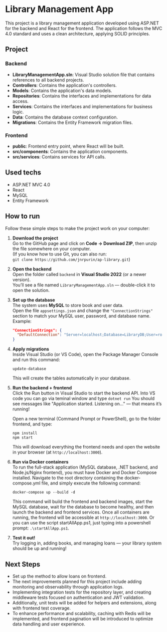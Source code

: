 # Library Management App

This project is a library management application developed using ASP.NET for the backend and React for the frontend. The application follows the MVC 4.0 standard and uses a clean architecture, applying SOLID principles.

## Project

### Backend

- **LibraryManagementApp.sln**: Visual Studio solution file that contains references to all backend projects.
- **Controllers**: Contains the application's controllers.
- **Models**: Contains the application's data models.
- **Repositories**: Contains the interfaces and implementations for data access.
- **Services**: Contains the interfaces and implementations for business logic.
- **Data**: Contains the database context configuration.
- **Migrations**: Contains the Entity Framework migration files.

### Frontend

- **public**: Frontend entry point, where React will be built.
- **src/components**: Contains the application components.
- **src/services**: Contains services for API calls.

## Used techs

- ASP.NET MVC 4.0
- React
- MySQL
- Entity Framework

## How to run

Follow these simple steps to make the project work on your computer:

1. **Download the project**  
   Go to the GitHub page and click on **Code → Download ZIP**, then unzip the file somewhere on your computer.  
   (If you know how to use Git, you can also run:  
   `git clone https://github.com/jnrpurin/ap-library.git`)

2. **Open the backend**  
   Open the folder called `backend` in **Visual Studio 2022** (or a newer version).  
   You’ll see a file named `LibraryManagementApp.sln` — double-click it to open the solution.

3. **Set up the database**  
   The system uses **MySQL** to store book and user data.  
   Open the file `appsettings.json` and change the `"ConnectionStrings"` section to match your MySQL user, password, and database name.  
   Example:  
   ```json
   "ConnectionStrings": {
     "DefaultConnection": "Server=localhost;Database=LibraryDB;User=root;Password=1234;"
   }
   ```

4. **Apply migrations**  
   Inside Visual Studio (or VS Code), open the Package Manager Console and run this command:
   ```
   update-database
   ```

   This will create the tables automatically in your database.

5. **Run the backend + frontend**  
   Click the Run button in Visual Studio to start the backend API. Into VS code you can go via teminal window and type `dotnet run`
   You should see messages like "Application started. Listening on..." — that means it’s running!

   Open a new terminal (Command Prompt or PowerShell), go to the folder frontend, and type:
   ```
   npm install
   npm start
   ```

   This will download everything the frontend needs and open the website in your browser (at `http://localhost:3000`).

6. **Run via Docker containers**  
   To run the full-stack application (MySQL database, .NET backend, and Node.js/Nginx frontend), you must have Docker and Docker Compose installed. Navigate to the root directory containing the docker-compose.yml file, and simply execute the following command:
   ```
   docker-compose up --build -d
   ```
   
   This command will build the frontend and backend images, start the MySQL database, wait for the database to become healthy, and then launch the backend and frontend services. Once all containers are running, the frontend will be accessible at `http://localhost:3000`.
   Or you can use the script startAllApp.ps1, just typing into a powershell prompt: `.\startAllApp.ps1`.

7. **Test it out!**  
   Try logging in, adding books, and managing loans — your library system should be up and running!


## Next Steps

- Set up the method to allow loans on frontend.
- The next improvements planned for this project include adding monitoring and observability through application logs.
- Implementing integration tests for the repository layer, and creating middleware tests focused on authentication and JWT validation.  
- Additionally, unit tests will be added for helpers and extensions, along with frontend test coverage.  
- To enhance performance and scalability, caching with Redis will be implemented, and frontend pagination will be introduced to optimize data handling and user experience.